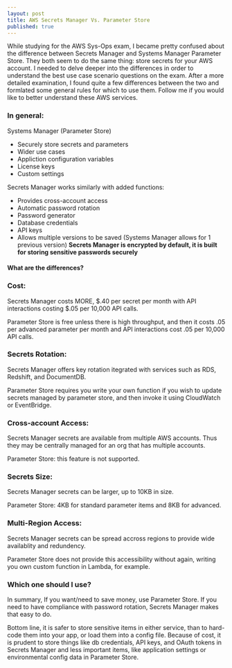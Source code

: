 ```yaml
---
layout: post
title: AWS Secrets Manager Vs. Parameter Store
published: true
---
```

While studying for the AWS Sys-Ops exam, I became pretty confused about the difference between Secrets Manager and Systems Manager Parameter Store. They both seem to do the same thing: store secrets for your AWS account. I needed to delve deeper into the differences in order to understand the best use case scenario questions on the exam. After a more detailed examination, I found quite a few differences between the two and formlated some general rules for which to use them. Follow me if you would like to better understand these AWS services.

### In general:
Systems Manager (Parameter Store)
- Securely store secrets and parameters
- Wider use cases
- Appliction configuration variables
- License keys
- Custom settings

Secrets Manager works similarly with added functions:
- Provides cross-account access
- Automatic password rotation
- Password generator
- Database credentials
- API keys
- Allows multiple versions to be saved (Systems Manager allows for 1 previous version)
**Secrets Manager is encrypted by default, it is built for storing sensitive passwords securely**

#### What are the differences?
### Cost:
Secrets Manager costs MORE, \$.40 per secret per month with API interactions costing \$.05 per 10,000 API calls.

Parameter Store is free unless there is high throughput, and then it costs .05 per advanced parameter per month and API interactions cost .05 per 10,000 API calls.

### Secrets Rotation:
Secrets Manager offers key rotation itegrated with services such as RDS, Redshift, and DocumentDB.

Parameter Store requires you write your own function if you wish to update secrets managed by parameter store, and then invoke it using CloudWatch or EventBridge.

### Cross-account Access:
Secrets Manager secrets are available from multiple AWS accounts. Thus they may be centrally managed for an org that has multiple accounts.

Parameter Store: this feature is not supported.

### Secrets Size:
Secrets Manager secrets can be larger, up to 10KB in size.

Parameter Store: 4KB for standard parameter items and 8KB for advanced.

### Multi-Region Access:
Secrets Manager secrets can be spread accross regions to provide wide availablity and redundency.

Parameter Store does not provide this accessibility without again, writing you own custom function in Lambda, for example.

### Which one should I use?
In summary,
If you want/need to save money, use Parameter Store.
If you need to have compliance with password rotation, Secrets Manager makes that easy to do.

Bottom line, it is safer to store sensitive items  in either service, than to hard-code them into your app, or load them into a config file. Because of cost, it is prudent to store things like db credentials, API keys, and OAuth tokens in Secrets Manager and less important items, like application settings or environmental config data in Parameter Store.


